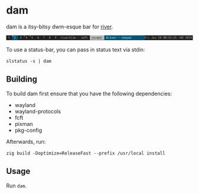 # dam

dam is a itsy-bitsy dwm-esque bar for [river].

![](dam-demo.png)

To use a status-bar, you can pass in status text via stdin:
```
slstatus -s | dam
```

## Building

To build dam first ensure that you have the following dependencies:

* wayland
* wayland-protocols
* fcft
* pixman
* pkg-config

Afterwards, run:
```
zig build -Doptimize=ReleaseFast --prefix /usr/local install
```

## Usage

Run `dam`.

[river]: https://codeberg.org/river
